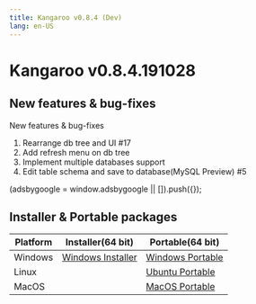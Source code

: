 ```yaml
---
title: Kangaroo v0.8.4 (Dev)
lang: en-US
---
```


# Kangaroo v0.8.4.191028


## New features & bug-fixes
New features & bug-fixes
1. Rearrange db tree and UI #17
2. Add refresh menu on db tree
3. Implement multiple databases support
4. Edit table schema and save to database(MySQL Preview) #5

<div>
    <script2 type="text/javascript" async="true" src="https://pagead2.googlesyndication.com/pagead/js/adsbygoogle.js" />
    <ins class="adsbygoogle"
        style="display:block; text-align:center;"
        data-ad-layout="in-article"
        data-ad-format="fluid"
        data-ad-client="ca-pub-3975819313740938"
        data-ad-slot="6760827895"></ins>
    <script2 type="text/javascript">
        (adsbygoogle = window.adsbygoogle || []).push({});
    </script2>
</div>

## Installer & Portable packages <Badge text="link expired" type="warning"/>

| Platform          | Installer(64 bit) | Portable(64 bit)  |
|-------------------|-------------------|-------------------|
| Windows | [Windows Installer](https://github.com/dbkangaroo/kangaroo/releases/download/v0.8.4.191028/Kangaroo_0.8.4.191028_win64.exe) | [Windows Portable](https://github.com/dbkangaroo/kangaroo/releases/download/v0.8.4.191028/Kangaroo_0.8.4.191028_win64.7z) |
| Linux |  | [Ubuntu Portable](https://github.com/dbkangaroo/kangaroo/releases/download/v0.8.4.191028/Kangaroo_0.8.4.191028_ubuntu.zip) |
| MacOS |  | [MacOS Portable](https://github.com/dbkangaroo/kangaroo/releases/download/v0.8.4.191028/Kangaroo_0.8.4.191028_macos.zip) |
